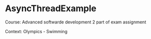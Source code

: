 # AsyncThreadExample
Course: Advanced softwarde development 2
part of exam assignment

Context: Olympics - Swimming
